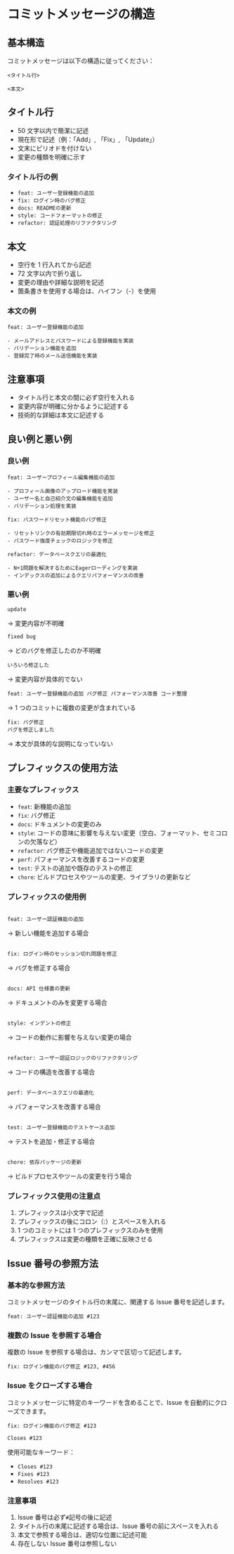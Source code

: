# コミットメッセージの構造

## 基本構造

コミットメッセージは以下の構造に従ってください：

```
<タイトル行>

<本文>
```

## タイトル行

- 50 文字以内で簡潔に記述
- 現在形で記述（例：「Add」, 「Fix」, 「Update」）
- 文末にピリオドを付けない
- 変更の種類を明確に示す

### タイトル行の例

- `feat: ユーザー登録機能の追加`
- `fix: ログイン時のバグ修正`
- `docs: READMEの更新`
- `style: コードフォーマットの修正`
- `refactor: 認証処理のリファクタリング`

## 本文

- 空行を 1 行入れてから記述
- 72 文字以内で折り返し
- 変更の理由や詳細な説明を記述
- 箇条書きを使用する場合は、ハイフン（-）を使用

### 本文の例

```
feat: ユーザー登録機能の追加

- メールアドレスとパスワードによる登録機能を実装
- バリデーション機能を追加
- 登録完了時のメール送信機能を実装
```

## 注意事項

- タイトル行と本文の間に必ず空行を入れる
- 変更内容が明確に分かるように記述する
- 技術的な詳細は本文に記述する

## 良い例と悪い例

### 良い例

```
feat: ユーザープロフィール編集機能の追加

- プロフィール画像のアップロード機能を実装
- ユーザー名と自己紹介文の編集機能を追加
- バリデーション処理を実装
```

```
fix: パスワードリセット機能のバグ修正

- リセットリンクの有効期限切れ時のエラーメッセージを修正
- パスワード強度チェックのロジックを修正
```

```
refactor: データベースクエリの最適化

- N+1問題を解決するためにEagerローディングを実装
- インデックスの追加によるクエリパフォーマンスの改善
```

### 悪い例

```
update
```

→ 変更内容が不明確

```
fixed bug
```

→ どのバグを修正したのか不明確

```
いろいろ修正した
```

→ 変更内容が具体的でない

```
feat: ユーザー登録機能の追加 バグ修正 パフォーマンス改善 コード整理
```

→ 1 つのコミットに複数の変更が含まれている

```
fix: バグ修正
バグを修正しました
```

→ 本文が具体的な説明になっていない

## プレフィックスの使用方法

### 主要なプレフィックス

- `feat`: 新機能の追加
- `fix`: バグ修正
- `docs`: ドキュメントの変更のみ
- `style`: コードの意味に影響を与えない変更（空白、フォーマット、セミコロンの欠落など）
- `refactor`: バグ修正や機能追加ではないコードの変更
- `perf`: パフォーマンスを改善するコードの変更
- `test`: テストの追加や既存のテストの修正
- `chore`: ビルドプロセスやツールの変更、ライブラリの更新など

### プレフィックスの使用例

```

feat: ユーザー認証機能の追加

```

→ 新しい機能を追加する場合

```

fix: ログイン時のセッション切れ問題を修正

```

→ バグを修正する場合

```

docs: API 仕様書の更新

```

→ ドキュメントのみを変更する場合

```

style: インデントの修正

```

→ コードの動作に影響を与えない変更の場合

```

refactor: ユーザー認証ロジックのリファクタリング

```

→ コードの構造を改善する場合

```

perf: データベースクエリの最適化

```

→ パフォーマンスを改善する場合

```

test: ユーザー登録機能のテストケース追加

```

→ テストを追加・修正する場合

```

chore: 依存パッケージの更新

```

→ ビルドプロセスやツールの変更を行う場合

### プレフィックス使用の注意点

1. プレフィックスは小文字で記述
2. プレフィックスの後にコロン（:）とスペースを入れる
3. 1 つのコミットには 1 つのプレフィックスのみを使用
4. プレフィックスは変更の種類を正確に反映させる

## Issue 番号の参照方法

### 基本的な参照方法

コミットメッセージのタイトル行の末尾に、関連する Issue 番号を記述します。

```
feat: ユーザー認証機能の追加 #123
```

### 複数の Issue を参照する場合

複数の Issue を参照する場合は、カンマで区切って記述します。

```
fix: ログイン機能のバグ修正 #123, #456
```

### Issue をクローズする場合

コミットメッセージに特定のキーワードを含めることで、Issue を自動的にクローズできます。

```
fix: ログイン機能のバグ修正 #123

Closes #123
```

使用可能なキーワード：

- `Closes #123`
- `Fixes #123`
- `Resolves #123`

### 注意事項

1. Issue 番号は必ず`#`記号の後に記述
2. タイトル行の末尾に記述する場合は、Issue 番号の前にスペースを入れる
3. 本文で参照する場合は、適切な位置に記述可能
4. 存在しない Issue 番号は参照しない
